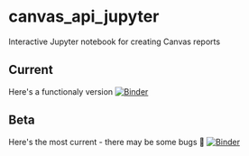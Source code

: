 # canvas_api_jupyter
Interactive Jupyter notebook for creating Canvas reports

## Current
Here's a functionaly version
[![Binder](https://mybinder.org/badge_logo.svg)](https://mybinder.org/v2/gh/Mfhodges/canvas_api_jupyter/master?filepath=%2Fdocs%2FDEMO.ipynb)


## Beta
Here's the most current - there may be some bugs 🐛
[![Binder](https://mybinder.org/badge_logo.svg)](https://mybinder.org/v2/gh/Mfhodges/canvas_api_jupyter/dev?filepath=%2Fdocs%2FDEMO.ipynb)
